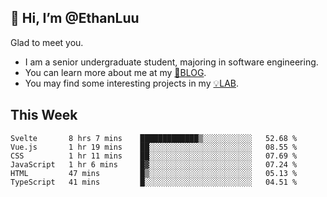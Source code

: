 ## 👋 Hi, I’m @EthanLuu

Glad to meet you.

- I am a senior undergraduate student, majoring in software engineering.
- You can learn more about me at my [📝BLOG](https://blog.ethanloo.cn).
- You may find some interesting projects in my [💡LAB](https://lab.ethanloo.cn).

## This Week
<!--START_SECTION:waka-->

```text
Svelte       8 hrs 7 mins    █████████████▒░░░░░░░░░░░   52.68 %
Vue.js       1 hr 19 mins    ██░░░░░░░░░░░░░░░░░░░░░░░   08.55 %
CSS          1 hr 11 mins    ██░░░░░░░░░░░░░░░░░░░░░░░   07.69 %
JavaScript   1 hr 6 mins     █▓░░░░░░░░░░░░░░░░░░░░░░░   07.24 %
HTML         47 mins         █▒░░░░░░░░░░░░░░░░░░░░░░░   05.13 %
TypeScript   41 mins         █░░░░░░░░░░░░░░░░░░░░░░░░   04.51 %
```

<!--END_SECTION:waka-->
